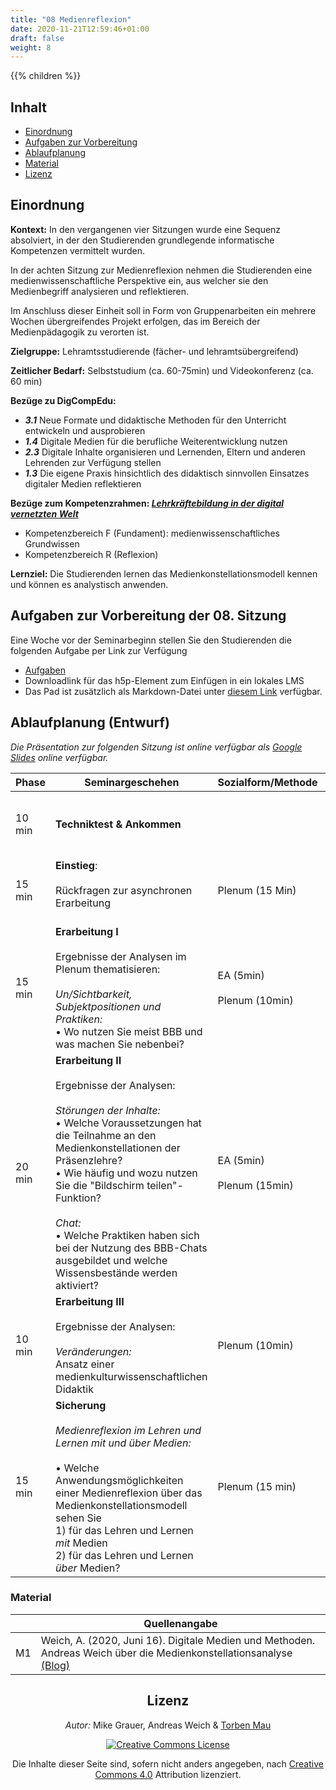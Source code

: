 ```yaml
---
title: "08 Medienreflexion"
date: 2020-11-21T12:59:46+01:00
draft: false
weight: 8
---
```

{{% children  %}}


## Inhalt
* [Einordnung](#Einordnung)
* [Aufgaben zur Vorbereitung](#Aufgaben-zur-Vorbereitung-der-08-Sitzung)
* [Ablaufplanung](#Ablaufplanung)
* [Material](#Material)
* [Lizenz](#Lizenz)

## Einordnung 
**Kontext:**
In den vergangenen vier Sitzungen wurde eine Sequenz absolviert, in der den Studierenden grundlegende informatische Kompetenzen vermittelt wurden.

In der achten Sitzung zur Medienreflexion nehmen die Studierenden eine medienwissenschaftliche Perspektive ein, aus welcher sie den Medienbegriff analysieren und reflektieren. 

Im Anschluss dieser Einheit soll in Form von Gruppenarbeiten ein mehrere Wochen übergreifendes Projekt erfolgen, das im Bereich der Medienpädagogik zu verorten ist.

**Zielgruppe:** Lehramtsstudierende (fächer- und lehramtsübergreifend)

**Zeitlicher Bedarf:** Selbststudium (ca. 60-75min) und Videokonferenz (ca. 60 min)

**Bezüge zu DigCompEdu:**
+ ***3.1*** Neue Formate und didaktische Methoden für den Unterricht entwickeln und ausprobieren
+ ***1.4*** Digitale Medien für die berufliche Weiterentwicklung nutzen
+ ***2.3*** Digitale Inhalte organisieren und Lernenden, Eltern und anderen Lehrenden zur Verfügung stellen
+ ***1.3*** Die eigene Praxis hinsichtlich des didaktisch sinnvollen Einsatzes digitaler Medien reflektieren

**Bezüge zum Kompetenzrahmen: *[Lehrkräftebildung in der digital vernetzten Welt](http://www.lehrerbildungsverbund-niedersachsen.de/index.php?s=KompetenzrahmenLehrkraeftebildunginderdigitalvernetztenWelt)*** 
+  Kompetenzbereich F (Fundament): medienwissenschaftliches Grundwissen
+  Kompetenzbereich R (Reflexion)

**Lernziel:** 
Die Studierenden lernen das Medienkonstellationsmodell kennen und können es analystisch anwenden.

## Aufgaben zur Vorbereitung der 08. Sitzung


Eine Woche vor der Seminarbeginn stellen Sie den Studierenden die folgenden  Aufgabe per Link zur Verfügung

* [Aufgaben](https://lehrerbildung.github.io/4_die_sitzungen/f_aufgaben/)
* Downloadlink für das h5p-Element zum Einfügen in ein lokales LMS 
* Das Pad ist zusätzlich als Markdown-Datei unter [diesem Link](https://pad.gwdg.de/s/RG91FHjTY#) verfügbar.

## Ablaufplanung (Entwurf)

*Die Präsentation zur folgenden Sitzung ist online verfügbar als [Google Slides](https://docs.google.com/presentation/d/1zUtHXd4MZWBcsZ0RzDAHnm9L8quf6XmOXw7BbT0hN2U/edit?usp=sharing) online verfügbar.*



| Phase | Seminargeschehen | Sozialform/Methode | Material & Anmerkungen |
| -------- | -------- | -------- | -------- |
| 10 min |  **Techniktest & Ankommen** |  |Alle sind bei Rocket.Chat (als Backup), in Stud.IP und im BBB online. Handy und Hausaufgaben liegen bereit.  |
| 15 min | **Einstieg**: <br></br> Rückfragen zur asynchronen Erarbeitung <br></br> |Plenum (15 Min) |   • Rückfragen werden via EtherPad gesammelt <br> • Präsentation *Medienkonstellationsmodell* [[M1]](https://mediastudies.hypotheses.org/2361) |
| 15 min | **Erarbeitung I** <br></br> Ergebnisse der Analysen im Plenum thematisieren: <br></br> *Un/Sichtbarkeit, Subjektpositionen und Praktiken:* <br> • Wo nutzen Sie meist BBB und was machen Sie nebenbei?| EA (5min) <br></br>Plenum (10min) |• Präsentation *Medienkonstellationsmodell* [[M1]](https://mediastudies.hypotheses.org/2361) <br></br> • Brainstorming alleine; Ergebnissicherung in den geteilten Notizen -> Zusammenführung im Plenum|
| 20 min |  **Erarbeitung II** <br></br> Ergebnisse der Analysen: <br></br> *Störungen der Inhalte:* <br> • Welche Voraussetzungen hat die Teilnahme an den Medienkonstellationen der Präsenzlehre? <br> • Wie häufig und wozu nutzen Sie die "Bildschirm teilen"-Funktion? <br></br> *Chat:* <br> • Welche Praktiken haben sich bei der Nutzung des BBB-Chats ausgebildet und welche Wissensbestände werden aktiviert?| EA (5min) <br></br>Plenum (15min) |• Brainstorming alleine; Ergebnissicherung in den geteilten Notizen bzw. im Chat -> Zusammenführung im Plenum | 
|10 min  |**Erarbeitung III** <br></br> Ergebnisse der Analysen: <br></br> *Veränderungen:* <br> Ansatz einer medienkulturwissenschaftlichen Didaktik | Plenum (10min)  |    |
| 15 min |**Sicherung** <br></br> *Medienreflexion im Lehren und Lernen mit und über Medien:* <br><br>  • Welche Anwendungsmöglichkeiten einer Medienreflexion über das Medienkonstellationsmodell sehen Sie <br> 1) für das Lehren und Lernen *mit* Medien <br> 2) für das Lehren und Lernen *über* Medien?| Plenum (15 min) |    |




### Material 
|  | Quellenangabe | 
| -------- | -------- | 
| M1     | Weich, A. (2020, Juni 16). Digitale Medien und Methoden. Andreas Weich über die Medienkonstellationsanalyse [(Blog) ](https://mediastudies.hypotheses.org/2361)



<center>

## Lizenz
*Autor:* Mike Grauer, Andreas Weich & [Torben Mau](https://twitter.com/torbenmau)


<a rel="license" href="http://creativecommons.org/licenses/by/4.0/"><img alt="Creative Commons License" style="border-width:0" src="https://i.creativecommons.org/l/by/4.0/88x31.png" /></a><br/><p>Die Inhalte dieser Seite sind, sofern nicht anders angegeben, nach <a rel="license" href="http://creativecommons.org/licenses/by/4.0/">Creative Commons 4.0</a> Attribution lizenziert.</p>


</center>


